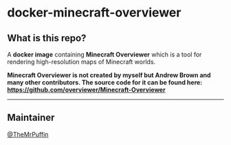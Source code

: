 # docker-minecraft-overviewer
## What is this repo?
A **docker image** containing **Minecraft Overviewer** which is a tool for rendering high-resolution maps of Minecraft worlds. 

**Minecraft Overviewer is not created by myself but Andrew Brown and many other contributors. The source code for it can be found here: https://github.com/overviewer/Minecraft-Overviewer**


------------ 

## Maintainer
[@TheMrPuffin](https://github.com/TheMrPuffin)
